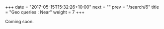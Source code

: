 +++
date = "2017-05-15T15:32:26+10:00"
next = ""
prev = "/search/6"
title = "Geo queries : Near"
weight = 7
+++

Coming soon.
